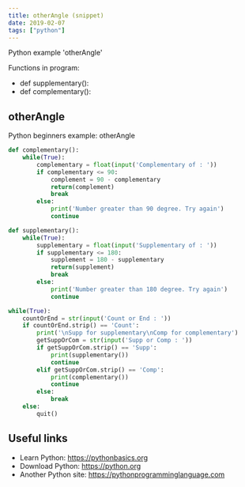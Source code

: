 ```yaml
---
title: otherAngle (snippet)
date: 2019-02-07
tags: ["python"]
---
```

Python example 'otherAngle'

Functions in program: 
* def supplementary():
* def complementary():

## otherAngle

Python beginners example: otherAngle

```python
def complementary():
	while(True):	
		complementary = float(input('Complementary of : '))
		if complementary <= 90:
			complement = 90 - complementary
			return(complement)
			break
		else:
			print('Number greater than 90 degree. Try again')
			continue

def supplementary():
	while(True):	
		supplementary = float(input('Supplementary of : '))
		if supplementary <= 180:
			supplement = 180 - supplementary
			return(supplement)
			break
		else:
			print('Number greater than 180 degree. Try again')
			continue		

while(True):
	countOrEnd = str(input('Count or End : '))
	if countOrEnd.strip() == 'Count':
		print('\nSupp for supplementary\nComp for complementary')
		getSuppOrCom = str(input('Supp or Comp : '))
		if getSuppOrCom.strip() == 'Supp':
			print(supplementary())
			continue
		elif getSuppOrCom.strip() == 'Comp':
			print(complementary())
			continue
		else:
			break
	else:
		quit()			


```

## Useful links

- Learn Python: https://pythonbasics.org
- Download Python: https://python.org
- Another Python site: https://pythonprogramminglanguage.com
